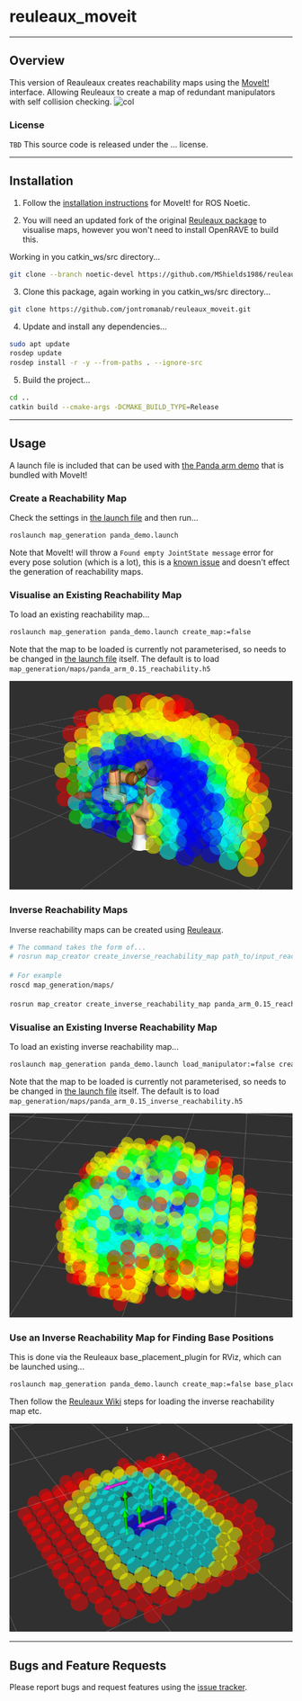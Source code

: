 # reuleaux_moveit
---

## Overview
This version of Reauleaux creates reachability maps using the [MoveIt!](https://moveit.ros.org/) interface.
Allowing Reuleaux to create a map of redundant manipulators with self collision checking.
![col](https://user-images.githubusercontent.com/3790876/27742268-da5dfc86-5d6c-11e7-91bc-aad20f5a4048.jpg)

### License
`TBD`
This source code is released under the ... license.

---

## Installation
1. Follow the [installation instructions](https://ros-planning.github.io/moveit_tutorials/doc/getting_started/getting_started.html#create-a-catkin-workspace-and-download-moveit-source) for MoveIt! for ROS Noetic.

2. You will need an updated fork of the original [Reuleaux package](http://wiki.ros.org/reuleaux) to visualise maps, however you won't need to install OpenRAVE to build this.

Working in you catkin_ws/src directory...
```bash
git clone --branch noetic-devel https://github.com/MShields1986/reuleaux.git
```

3. Clone this package, again working in you catkin_ws/src directory...
```bash
git clone https://github.com/jontromanab/reuleaux_moveit.git
```

4. Update and install any dependencies...
```bash
sudo apt update
rosdep update
rosdep install -r -y --from-paths . --ignore-src
```

5. Build the project...
```bash
cd ..
catkin build --cmake-args -DCMAKE_BUILD_TYPE=Release
```

---

## Usage
A launch file is included that can be used with [the Panda arm demo](https://ros-planning.github.io/moveit_tutorials/doc/quickstart_in_rviz/quickstart_in_rviz_tutorial.html) that is bundled with MoveIt!

### Create a Reachability Map
Check the settings in [the launch file](https://github.com/MShields1986/reuleaux_moveit/blob/noetic-devel/map_generation/launch/panda_demo.launch) and then run...
```bash
roslaunch map_generation panda_demo.launch
```

Note that MoveIt! will throw a `Found empty JointState message` error for every pose solution (which is a lot), this is a [known issue](https://github.com/ros-planning/moveit/issues/659) and doesn't effect the generation of reachability maps.

### Visualise an Existing Reachability Map
To load an existing reachability map...
```bash
roslaunch map_generation panda_demo.launch create_map:=false
```

Note that the map to be loaded is currently not parameterised, so needs to be changed in [the launch file](https://github.com/MShields1986/reuleaux_moveit/blob/noetic-devel/map_generation/launch/panda_demo.launch) itself. The default is to load `map_generation/maps/panda_arm_0.15_reachability.h5`

![col](img/panda_reach_demo.png)

### Inverse Reachability Maps
Inverse reachability maps can be created using [Reuleaux](http://wiki.ros.org/reuleaux#Inverse_Reachability_Map).
```bash
# The command takes the form of...
# rosrun map_creator create_inverse_reachability_map path_to/input_reachability_map.h5 path_to/output_inverse_map.h5

# For example
roscd map_generation/maps/

rosrun map_creator create_inverse_reachability_map panda_arm_0.15_reachability.h5 ../../../reuleaux_moveit/map_generation/maps/panda_arm_0.15_inverse_reachability.h5
```

### Visualise an Existing Inverse Reachability Map
To load an existing inverse reachability map...
```bash
roslaunch map_generation panda_demo.launch load_manipulator:=false create_map:=false
```

Note that the map to be loaded is currently not parameterised, so needs to be changed in [the launch file](https://github.com/MShields1986/reuleaux_moveit/blob/noetic-devel/map_generation/launch/panda_demo.launch) itself. The default is to load `map_generation/maps/panda_arm_0.15_inverse_reachability.h5`

![col](img/panda_inverse_reach_demo.png)

### Use an Inverse Reachability Map for Finding Base Positions
This is done via the Reuleaux base_placement_plugin for RViz, which can be launched using...
```bash
roslaunch map_generation panda_demo.launch create_map:=false base_placement:=true
```

Then follow the [Reuleaux Wiki](http://wiki.ros.org/reuleaux) steps for loading the inverse reachability map etc.

![col](img/panda_base_demo.png)

---

## Bugs and Feature Requests
Please report bugs and request features using the [issue tracker](https://github.com/jontromanab/reuleaux_moveit/issues).
